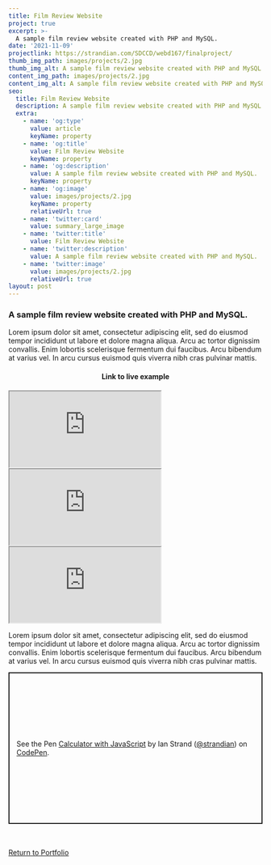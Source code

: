 ```yaml
---
title: Film Review Website
project: true
excerpt: >-
  A sample film review website created with PHP and MySQL.
date: '2021-11-09'
projectlink: https://strandian.com/SDCCD/webd167/finalproject/
thumb_img_path: images/projects/2.jpg
thumb_img_alt: A sample film review website created with PHP and MySQL.
content_img_path: images/projects/2.jpg
content_img_alt: A sample film review website created with PHP and MySQL.
seo:
  title: Film Review Website
  description: A sample film review website created with PHP and MySQL.
  extra:
    - name: 'og:type'
      value: article
      keyName: property
    - name: 'og:title'
      value: Film Review Website
      keyName: property
    - name: 'og:description'
      value: A sample film review website created with PHP and MySQL.
      keyName: property
    - name: 'og:image'
      value: images/projects/2.jpg
      keyName: property
      relativeUrl: true
    - name: 'twitter:card'
      value: summary_large_image
    - name: 'twitter:title'
      value: Film Review Website
    - name: 'twitter:description'
      value: A sample film review website created with PHP and MySQL.
    - name: 'twitter:image'
      value: images/projects/2.jpg
      relativeUrl: true
layout: post
---
```


### A sample film review website created with PHP and MySQL.
Lorem ipsum dolor sit amet, consectetur adipiscing elit, sed do eiusmod tempor incididunt ut labore et dolore magna aliqua. Arcu ac tortor dignissim convallis. Enim lobortis scelerisque fermentum dui faucibus. Arcu bibendum at varius vel. In arcu cursus euismod quis viverra nibh cras pulvinar mattis.

<h4 align="center">
Link to live example
</h4>
<div id="hideweb1">
  <div class="thumbnail-container" title="Web Development Portfolio"><a href="https://strandian.com/SDCCD/webd167/finalproject/" target="_blank">
    <div class="thumbnail">
      <iframe src="https://strandian.com/SDCCD/webd167/finalproject/" onload="this.style.opacity = 1"></iframe>
    </div>
    </a> </div>
</div>
<div id="hideweb2">
  <div class="thumbnail-container" title="Web Development Portfolio"><a href="https://strandian.com/SDCCD/webd167/finalproject/" target="_blank">
    <div class="thumbnail">
      <iframe src="https://strandian.com/SDCCD/webd167/finalproject/" onload="this.style.opacity = 1"></iframe>
    </div>
    </a> </div>
</div>
<div id="hideweb3">
  <div class="thumbnail-container" title="Web Development Portfolio"><a href="https://strandian.com/SDCCD/webd167/finalproject/" target="_blank">
    <div class="thumbnail">
      <iframe src="https://strandian.com/SDCCD/webd167/finalproject/" onload="this.style.opacity = 1"></iframe>
    </div>
    </a> </div>
</div>

Lorem ipsum dolor sit amet, consectetur adipiscing elit, sed do eiusmod tempor incididunt ut labore et dolore magna aliqua. Arcu ac tortor dignissim convallis. Enim lobortis scelerisque fermentum dui faucibus. Arcu bibendum at varius vel. In arcu cursus euismod quis viverra nibh cras pulvinar mattis.

<p class="codepen" data-height="300" data-default-tab="html,result" data-slug-hash="ZEXyOEj" data-user="strandian" style="height: 300px; box-sizing: border-box; display: flex; align-items: center; justify-content: center; border: 2px solid; margin: 1em 0; padding: 1em;">
  <span>See the Pen <a href="https://codepen.io/strandian/pen/ZEXyOEj">
  Calculator with JavaScript</a> by Ian Strand (<a href="https://codepen.io/strandian">@strandian</a>)
  on <a href="https://codepen.io">CodePen</a>.</span>
</p>

<br />
<br />
<a class="button" href="/portfolio/">
  Return to Portfolio
</a>

<script async src="https://cpwebassets.codepen.io/assets/embed/ei.js"></script>
